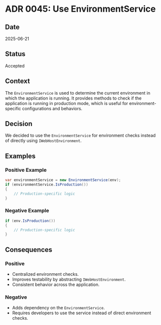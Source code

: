 ﻿# ADR 0045: Use EnvironmentService

## Date
2025-06-21

## Status
Accepted

## Context
The `EnvironmentService` is used to determine the current environment in which the application is running. It provides methods to check if the application is running in production mode, which is useful for environment-specific configurations and behaviors.

## Decision
We decided to use the `EnvironmentService` for environment checks instead of directly using `IWebHostEnvironment`.

## Examples
### Positive Example
```csharp
var environmentService = new EnvironmentService(env);
if (environmentService.IsProduction())
{
    // Production-specific logic
}
```

### Negative Example
```csharp
if (env.IsProduction())
{
    // Production-specific logic
}
```

## Consequences
### Positive
- Centralized environment checks.
- Improves testability by abstracting `IWebHostEnvironment`.
- Consistent behavior across the application.

### Negative
- Adds dependency on the `EnvironmentService`.
- Requires developers to use the service instead of direct environment checks.
